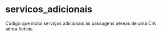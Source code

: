 # servicos_adicionais
Código que inclui serviços adicionais ás passagens aéreas de uma CIA aérea fictícia.
